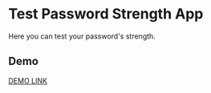 # Test Password Strength App
Here you can test your password's strength.

## Demo

[DEMO LINK](https://ksyvvkaa.github.io/test-password-strength-app/)

